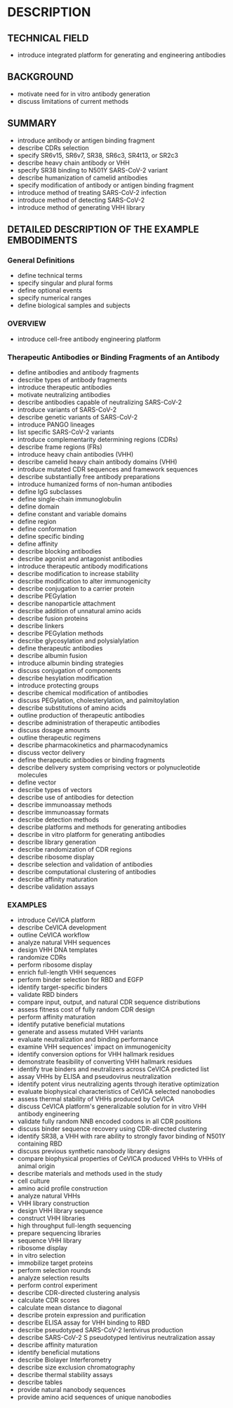# DESCRIPTION

## TECHNICAL FIELD

- introduce integrated platform for generating and engineering antibodies

## BACKGROUND

- motivate need for in vitro antibody generation
- discuss limitations of current methods

## SUMMARY

- introduce antibody or antigen binding fragment
- describe CDRs selection
- specify SR6v15, SR6v7, SR38, SR6c3, SR4t13, or SR2c3
- describe heavy chain antibody or VHH
- specify SR38 binding to N501Y SARS-CoV-2 variant
- describe humanization of camelid antibodies
- specify modification of antibody or antigen binding fragment
- introduce method of treating SARS-CoV-2 infection
- introduce method of detecting SARS-CoV-2
- introduce method of generating VHH library

## DETAILED DESCRIPTION OF THE EXAMPLE EMBODIMENTS

### General Definitions

- define technical terms
- specify singular and plural forms
- define optional events
- specify numerical ranges
- define biological samples and subjects

### OVERVIEW

- introduce cell-free antibody engineering platform

### Therapeutic Antibodies or Binding Fragments of an Antibody

- define antibodies and antibody fragments
- describe types of antibody fragments
- introduce therapeutic antibodies
- motivate neutralizing antibodies
- describe antibodies capable of neutralizing SARS-CoV-2
- introduce variants of SARS-CoV-2
- describe genetic variants of SARS-CoV-2
- introduce PANGO lineages
- list specific SARS-CoV-2 variants
- introduce complementarity determining regions (CDRs)
- describe frame regions (FRs)
- introduce heavy chain antibodies (VHH)
- describe camelid heavy chain antibody domains (VHH)
- introduce mutated CDR sequences and framework sequences
- describe substantially free antibody preparations
- introduce humanized forms of non-human antibodies
- define IgG subclasses
- define single-chain immunoglobulin
- define domain
- define constant and variable domains
- define region
- define conformation
- define specific binding
- define affinity
- describe blocking antibodies
- describe agonist and antagonist antibodies
- introduce therapeutic antibody modifications
- describe modification to increase stability
- describe modification to alter immunogenicity
- describe conjugation to a carrier protein
- describe PEGylation
- describe nanoparticle attachment
- describe addition of unnatural amino acids
- describe fusion proteins
- describe linkers
- describe PEGylation methods
- describe glycosylation and polysialylation
- define therapeutic antibodies
- describe albumin fusion
- introduce albumin binding strategies
- discuss conjugation of components
- describe hesylation modification
- introduce protecting groups
- describe chemical modification of antibodies
- discuss PEGylation, cholesterylation, and palmitoylation
- describe substitutions of amino acids
- outline production of therapeutic antibodies
- describe administration of therapeutic antibodies
- discuss dosage amounts
- outline therapeutic regimens
- describe pharmacokinetics and pharmacodynamics
- discuss vector delivery
- define therapeutic antibodies or binding fragments
- describe delivery system comprising vectors or polynucleotide molecules
- define vector
- describe types of vectors
- describe use of antibodies for detection
- describe immunoassay methods
- describe immunoassay formats
- describe detection methods
- describe platforms and methods for generating antibodies
- describe in vitro platform for generating antibodies
- describe library generation
- describe randomization of CDR regions
- describe ribosome display
- describe selection and validation of antibodies
- describe computational clustering of antibodies
- describe affinity maturation
- describe validation assays

### EXAMPLES

- introduce CeVICA platform
- describe CeVICA development
- outline CeVICA workflow
- analyze natural VHH sequences
- design VHH DNA templates
- randomize CDRs
- perform ribosome display
- enrich full-length VHH sequences
- perform binder selection for RBD and EGFP
- identify target-specific binders
- validate RBD binders
- compare input, output, and natural CDR sequence distributions
- assess fitness cost of fully random CDR design
- perform affinity maturation
- identify putative beneficial mutations
- generate and assess mutated VHH variants
- evaluate neutralization and binding performance
- examine VHH sequences' impact on immunogenicity
- identify conversion options for VHH hallmark residues
- demonstrate feasibility of converting VHH hallmark residues
- identify true binders and neutralizers across CeVICA predicted list
- assay VHHs by ELISA and pseudovirus neutralization
- identify potent virus neutralizing agents through iterative optimization
- evaluate biophysical characteristics of CeVICA selected nanobodies
- assess thermal stability of VHHs produced by CeVICA
- discuss CeVICA platform's generalizable solution for in vitro VHH antibody engineering
- validate fully random NNB encoded codons in all CDR positions
- discuss binder sequence recovery using CDR-directed clustering
- identify SR38, a VHH with rare ability to strongly favor binding of N501Y containing RBD
- discuss previous synthetic nanobody library designs
- compare biophysical properties of CeVICA produced VHHs to VHHs of animal origin
- describe materials and methods used in the study
- cell culture
- amino acid profile construction
- analyze natural VHHs
- VHH library construction
- design VHH library sequence
- construct VHH libraries
- high throughput full-length sequencing
- prepare sequencing libraries
- sequence VHH library
- ribosome display
- in vitro selection
- immobilize target proteins
- perform selection rounds
- analyze selection results
- perform control experiment
- describe CDR-directed clustering analysis
- calculate CDR scores
- calculate mean distance to diagonal
- describe protein expression and purification
- describe ELISA assay for VHH binding to RBD
- describe pseudotyped SARS-CoV-2 lentivirus production
- describe SARS-CoV-2 S pseudotyped lentivirus neutralization assay
- describe affinity maturation
- identify beneficial mutations
- describe Biolayer Interferometry
- describe size exclusion chromatography
- describe thermal stability assays
- describe tables
- provide natural nanobody sequences
- provide amino acid sequences of unique nanobodies

